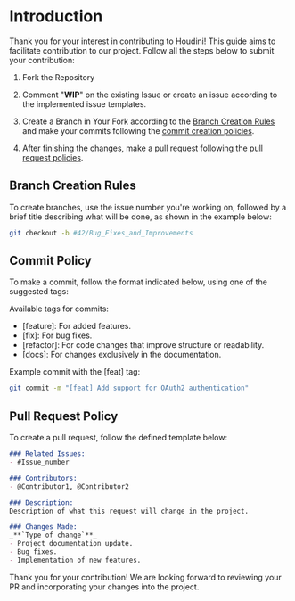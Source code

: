 # Introduction

Thank you for your interest in contributing to Houdini! This guide aims to facilitate contribution to our project. Follow all the steps below to submit your contribution:

1. Fork the Repository
2. Comment "**WIP**" on the existing Issue or create an issue according to the implemented issue templates.
3. Create a Branch in Your Fork according to the [Branch Creation Rules](#branch-creation-rules) and make your commits following the [commit creation policies](#commit-policy).

4. After finishing the changes, make a pull request following the [pull request policies](#pull-request-policy).



## Branch Creation Rules

To create branches, use the issue number you're working on, followed by a brief title describing what will be done, as shown in the example below:

```bash
git checkout -b #42/Bug_Fixes_and_Improvements
```

## Commit Policy

To make a commit, follow the format indicated below, using one of the suggested tags:

Available tags for commits:

* [feature]: For added features.
* [fix]: For bug fixes.
* [refactor]: For code changes that improve structure or readability.
* [docs]: For changes exclusively in the documentation.

Example commit with the [feat] tag:

```bash
git commit -m "[feat] Add support for OAuth2 authentication"
```

## Pull Request Policy

To create a pull request, follow the defined template below:
```markdown
### Related Issues:
- #Issue_number

### Contributors:
- @Contributor1, @Contributor2

### Description:
Description of what this request will change in the project.

### Changes Made:
_**`Type of change`**_
- Project documentation update.
- Bug fixes.
- Implementation of new features.
```

Thank you for your contribution! We are looking forward to reviewing your PR and incorporating your changes into the project.